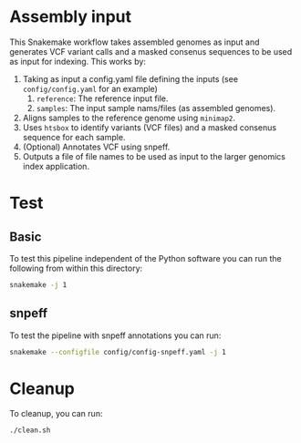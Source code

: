 # Assembly input

This Snakemake workflow takes assembled genomes as input and generates VCF variant calls and a masked consenus sequences
to be used as input for indexing. This works by:

1. Taking as input a config.yaml file defining the inputs (see `config/config.yaml` for an example)
    1. `reference`: The reference input file.
    2. `samples`: The input sample nams/files (as assembled genomes).
2. Aligns samples to the reference genome using `minimap2`.
3. Uses `htsbox` to identify variants (VCF files) and a masked consenus sequence for each sample.
4. (Optional) Annotates VCF using snpeff.
5. Outputs a file of file names to be used as input to the larger genomics index application. 

# Test

## Basic

To test this pipeline independent of the Python software you can run the following from within this directory:

```bash
snakemake -j 1
```

## snpeff

To test the pipeline with snpeff annotations you can run:

```bash
snakemake --configfile config/config-snpeff.yaml -j 1
```

# Cleanup

To cleanup, you can run:

```bash
./clean.sh
```
